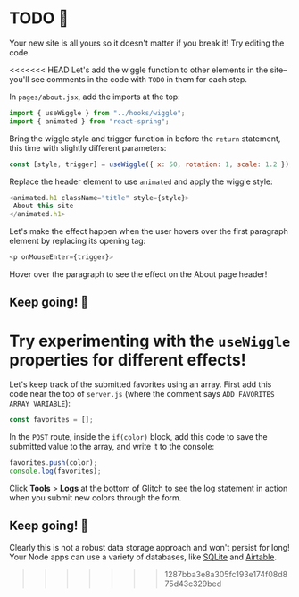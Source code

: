 # TODO 🚧

Your new site is all yours so it doesn't matter if you break it! Try editing the code.

<<<<<<< HEAD
Let's add the wiggle function to other elements in the site–you'll see comments in the code with `TODO` in them for each step.

In `pages/about.jsx`, add the imports at the top:

```js
import { useWiggle } from "../hooks/wiggle";
import { animated } from "react-spring";
```

Bring the wiggle style and trigger function in before the `return` statement, this time with slightly different parameters:

```js
const [style, trigger] = useWiggle({ x: 50, rotation: 1, scale: 1.2 });
```

Replace the header element to use `animated` and apply the wiggle style:

```js
<animated.h1 className="title" style={style}>
 About this site
</animated.h1>
```

Let's make the effect happen when the user hovers over the first paragraph element by replacing its opening tag:

```js
<p onMouseEnter={trigger}>
```

Hover over the paragraph to see the effect on the About page header!

## Keep going! 🚀

Try experimenting with the `useWiggle` properties for different effects!
=======
Let's keep track of the submitted favorites using an array. First add this code near the top of `server.js` (where the comment says `ADD FAVORITES ARRAY VARIABLE`):

```js
const favorites = [];
```

In the `POST` route, inside the `if(color)` block, add this code to save the submitted value to the array, and write it to the console:

```js
favorites.push(color);
console.log(favorites);
```

Click __Tools__ > __Logs__ at the bottom of Glitch to see the log statement in action when you submit new colors through the form.

## Keep going! 🚀

Clearly this is not a robust data storage approach and won't persist for long! Your Node apps can use a variety of databases, like [SQLite](https://glitch.com/~glitch-hello-sqlite) and [Airtable](https://glitch.com/~glitch-hello-airtable).
>>>>>>> 1287bba3e8a305fc193e174f08d875d43c329bed
